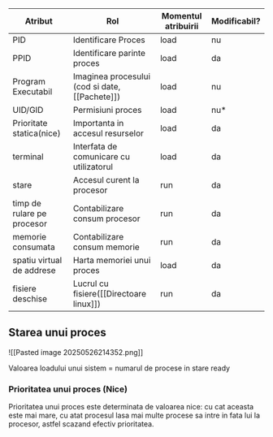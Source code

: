 
| Atribut                    | Rol                                                | Momentul atribuirii | Modificabil? |
| -------------------------- | -------------------------------------------------- | ------------------- | ------------ |
| PID                        | Identificare Proces                                | load                | nu           |
| PPID                       | Identificare parinte proces                        | load                | da           |
| Program Executabil         | Imaginea procesului <br>(cod si date, [[Pachete]]) | load                | nu           |
| UID/GID                    | Permisiuni proces                                  | load                | nu*          |
| Prioritate statica(nice)   | Importanta in accesul resurselor                   | load                | da           |
| terminal                   | Interfata de comunicare cu utilizatorul            | load                | da           |
| stare                      | Accesul curent la procesor                         | run                 | da           |
| timp de rulare pe procesor | Contabilizare consum procesor                      | run                 | da           |
| memorie consumata          | Contabilizare consum memorie                       | run                 | da           |
| spatiu virtual de addrese  | Harta memoriei unui proces                         | load                | da           |
| fisiere deschise           | Lucrul cu fisiere([[Directoare linux]])            | run                 | da           |

<h2>Starea unui proces</h2>
![[Pasted image 20250526214352.png]]

Valoarea loadului unui sistem = numarul de procese in stare ready

<h3>Prioritatea unui proces (Nice)</h3>
Prioritatea unui proces este determinata de valoarea nice: cu cat aceasta este mai mare, cu atat procesul lasa mai multe procese sa intre in fata lui la procesor, astfel scazand efectiv prioritatea.